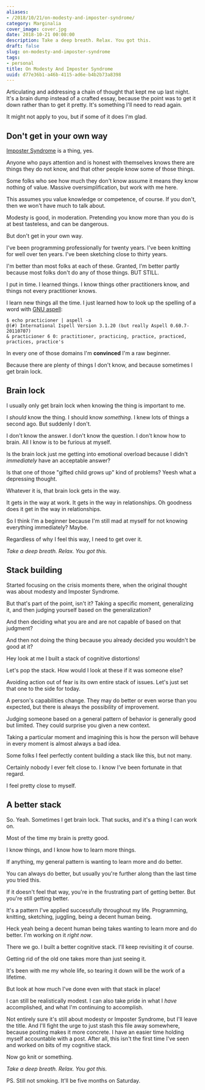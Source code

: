 ```yaml
---
aliases:
- /2018/10/21/on-modesty-and-imposter-syndrome/
category: Marginalia
cover_image: cover.jpg
date: 2018-10-21 00:00:00
description: Take a deep breath. Relax. You got this.
draft: false
slug: on-modesty-and-imposter-syndrome
tags:
- personal
title: On Modesty And Imposter Syndrome
uuid: d77e36b1-a46b-4115-ad6e-b4b2b73a8398
---
```


Articulating and addressing a chain of thought that kept me up last night. It's a brain dump instead of a crafted essay, because the point was to get it down rather than to get it pretty. It's something I'll need to read again.

It might not apply to you, but if some of it does I'm glad.

## Don't get in your own way

[Imposter Syndrome][] is a thing, yes.

[Imposter Syndrome]: https://www.quickanddirtytips.com/health-fitness/medical-conditions/what-is-impostor-syndrome

Anyone who pays attention and is honest with themselves knows there are things they do not know, and that other people know some of those things.

Some folks who see how much they don't know assume it means they know nothing of value. Massive oversimplification, but work with me here.

This assumes you value knowledge or competence, of course. If you don't, then we won't have much to talk about.

Modesty is good, in moderation. Pretending you know more than you do is at best tasteless, and can be dangerous.

But don't get in your own way.

I've been programming professionally for twenty years. I've been knitting for well over ten years. I've been sketching close to thirty years.

I'm better than most folks at each of these. Granted, I'm better partly because most folks don't do any of those things. BUT STILL.

I put in time. I learned things. I know things other practitioners know, and things not every practitioner knows.

I learn new things all the time. I just learned how to look up the spelling of a word with [GNU aspell][]:

[GNU aspell]: http://aspell.net/

```shell
$ echo practicioner | aspell -a
@(#) International Ispell Version 3.1.20 (but really Aspell 0.60.7-20110707)
& practicioner 6 0: practitioner, practicing, practice, practiced, practices, practice's
```

In every one of those domains I'm **convinced** I'm a raw beginner.

Because there are plenty of things I don't know, and because sometimes I get brain lock.

## Brain lock

I usually only get brain lock when knowing the thing is important to me.

I *should* know the thing. I should know *something*. I knew lots of things a second ago. But suddenly I don't.

I don't know the answer. I don't know the question. I don't know how to brain. All I know is to be furious at myself.

Is the brain lock just me getting into emotional overload because I didn't *immediately* have an acceptable answer?

Is that one of those "gifted child grows up" kind of problems? Yeesh what a depressing thought.

Whatever it is, that brain lock gets in the way.

It gets in the way at work. It gets in the way in relationships. Oh goodness does it get in the way in relationships.

So I think I'm a beginner because I'm still mad at myself for not knowing everything immediately? Maybe.

Regardless of why I feel this way, I need to get over it.

*Take a deep breath. Relax. You got this.*

## Stack building

Started focusing on the crisis moments there, when the original thought was about modesty and Imposter Syndrome.

But that's part of the point, isn't it? Taking a specific moment, generalizing it, and then judging yourself based on the generalization?

And then deciding what you are and are not capable of based on that judgment?

And then not doing the thing because you already decided you wouldn't be good at it?

Hey look at me I built a stack of cognitive distortions!

Let's pop the stack. How would I look at these if it was someone else?

Avoiding action out of fear is its own entire stack of issues. Let's just set that one to the side for today.

A person's capabilities change. They may do better or even worse than you expected, but there is always the possibility of improvement.

Judging someone based on a general pattern of behavior is generally good but limited. They could surprise you given a new context.

Taking a particular moment and imagining this is how the person will behave in every moment is almost always a bad idea.

Some folks I feel perfectly content building a stack like this, but not many.

Certainly nobody I ever felt close to. I know I've been fortunate in that regard.

I feel pretty close to myself.

## A better stack

So. Yeah. Sometimes I get brain lock. That sucks, and it's a thing I can work on.

Most of the time my brain is pretty good.

I know things, and I know how to learn more things.

If anything, my general pattern is wanting to learn more and do better.

You can always do better, but usually you're further along than the last time you tried this.

If it doesn't feel that way, you're in the frustrating part of getting better. But you're still getting better.

It's a pattern I've applied successfully throughout my life. Programming, knitting, sketching, juggling, being a decent human being.

Heck yeah being a decent human being takes wanting to learn more and do better. I'm working on it *right now*.

There we go. I built a better cognitive stack. I'll keep revisiting it of course.

Getting rid of the old one takes more than just seeing it.

It's been with me my whole life, so tearing it down will be the work of a lifetime.

But look at how much I've done even with that stack in place!

I can still be realistically modest. I can also take pride in what I *have* accomplished, and what I'm continuing to accomplish.

Not entirely sure it's still about modesty or Imposter Syndrome, but I'll leave the title. And I'll fight the
urge to just stash this file away somewhere, because posting makes it more concrete. I have an easier time
holding myself accountable with a post. After all, this isn't the first time I've seen and worked on bits of
my cognitive stack.

Now go knit or something.

*Take a deep breath. Relax. You got this.*

PS. Still not smoking. It'll be five months on Saturday.